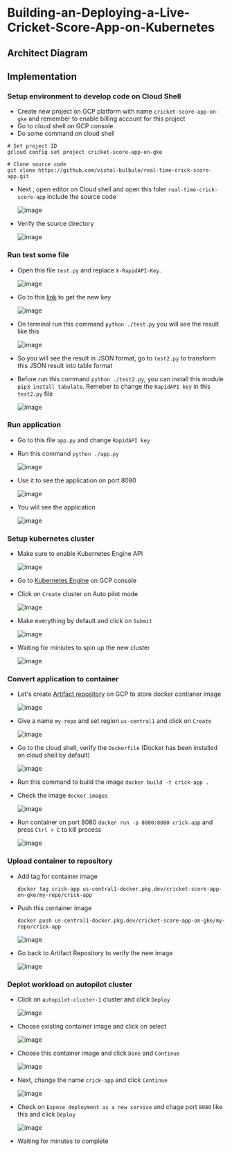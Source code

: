 # Building-an-Deploying-a-Live-Cricket-Score-App-on-Kubernetes
## Architect Diagram

## Implementation
### Setup environment to develop code on Cloud Shell
- Create new project on GCP platform with name `cricket-score-app-on-gke` and remember to enable billing account for this project
- Go to cloud shell on GCP console
- Do some command on cloud shell

```
# Set project ID
gcloud config set project cricket-score-app-on-gke

# Clone source code
git clone https://github.com/vishal-bulbule/real-time-crick-score-app.git

```
- Next , open editor on Cloud shell and open this foler `real-time-crick-score-app` include the source code

  ![image](https://github.com/hieunguyen0202/Building-an-Deploying-a-Live-Cricket-Score-App-on-Kubernetes/assets/98166568/9d505bb5-090a-4c6f-9a1e-ca9823c87f70)

- Verify the source directory

  ![image](https://github.com/hieunguyen0202/Building-an-Deploying-a-Live-Cricket-Score-App-on-Kubernetes/assets/98166568/6c7fe9e1-bcc3-4e61-b7aa-988e7fd36d89)


### Run test some file 

- Open this file `test.py` and replace `X-RapidAPI-Key`. 

  ![image](https://github.com/hieunguyen0202/Building-an-Deploying-a-Live-Cricket-Score-App-on-Kubernetes/assets/98166568/f4c88381-1484-40cc-8cec-479f62bfb0f0)

- Go to this [link](https://rapidapi.com/cricketapilive/api/cricbuzz-cricket) to get the new key

  ![image](https://github.com/hieunguyen0202/Building-an-Deploying-a-Live-Cricket-Score-App-on-Kubernetes/assets/98166568/9272264e-7dc1-46ca-b580-7196adf0ad89)

- On terminal run this command `python ./test.py` you will see the result like this

  ![image](https://github.com/hieunguyen0202/Building-an-Deploying-a-Live-Cricket-Score-App-on-Kubernetes/assets/98166568/f259bb1d-4991-48bd-8cfd-0deb947c9738)

- So you will see the result in JSON format, go to `test2.py` to transform this JSON result into table format
- Before run this command `python ./test2.py`, you can install this module `pip3 install tabulate`. Remeber to change the `RapidAPI key` in this `test2.py` file

  ![image](https://github.com/hieunguyen0202/Building-an-Deploying-a-Live-Cricket-Score-App-on-Kubernetes/assets/98166568/479035bb-19ef-4ab6-acb7-3a282e1fb972)

### Run application
- Go to this file `app.py` and change `RapidAPI key`
- Run this command `python ./app.py`

  ![image](https://github.com/hieunguyen0202/Building-an-Deploying-a-Live-Cricket-Score-App-on-Kubernetes/assets/98166568/5b0d9af3-1ab5-47cf-bf77-abc05f7838b4)

- Use it to see the application on port 8080

  ![image](https://github.com/hieunguyen0202/Building-an-Deploying-a-Live-Cricket-Score-App-on-Kubernetes/assets/98166568/1c0e8e0e-7437-4f25-a06d-f154344926ce)

- You will see the application

  ![image](https://github.com/hieunguyen0202/Building-an-Deploying-a-Live-Cricket-Score-App-on-Kubernetes/assets/98166568/16ca8f84-bc5c-4d80-9e1f-ea604560c1d9)

### Setup kubernetes cluster
- Make sure to enable Kubernetes Engine API

  ![image](https://github.com/hieunguyen0202/Building-an-Deploying-a-Live-Cricket-Score-App-on-Kubernetes/assets/98166568/43f2b682-c85f-46e3-9a17-7d10b14bd258)

- Go to [Kubernetes Engine](https://console.cloud.google.com/kubernetes/list/overview?hl=vi&project=cricket-score-app-on-gke) on GCP console
- Click on `Create` cluster on Auto pilot mode

  ![image](https://github.com/hieunguyen0202/Building-an-Deploying-a-Live-Cricket-Score-App-on-Kubernetes/assets/98166568/d5ee720e-c5fa-4615-85fd-eb13a2dfca51)

- Make everything by default and click on `Submit`

  ![image](https://github.com/hieunguyen0202/Building-an-Deploying-a-Live-Cricket-Score-App-on-Kubernetes/assets/98166568/94f6c111-844c-4d46-9a13-0a5de5aa6ef4)

- Waiting for miniutes to spin up the new cluster

  ![image](https://github.com/hieunguyen0202/Building-an-Deploying-a-Live-Cricket-Score-App-on-Kubernetes/assets/98166568/6bcbbc8b-1304-4c0d-bf2a-546fc4e8b3d0)

### Convert application to container
- Let's create [Artifact repository](https://console.cloud.google.com/artifacts?referrer=search&hl=vi&project=cricket-score-app-on-gke) on GCP to store docker contianer image

  ![image](https://github.com/hieunguyen0202/Building-an-Deploying-a-Live-Cricket-Score-App-on-Kubernetes/assets/98166568/1c16fbc9-e6c6-458b-a9fa-e826be4ad2de)

- Give a name `my-repo` and set region `us-central1` and click on `Create`

  ![image](https://github.com/hieunguyen0202/Building-an-Deploying-a-Live-Cricket-Score-App-on-Kubernetes/assets/98166568/4b3dc58f-3b0f-45da-a129-944a72baf8b4)

- Go to the cloud shell, verify the `Dockerfile` (Docker has been installed on cloud shell by default)

  ![image](https://github.com/hieunguyen0202/Building-an-Deploying-a-Live-Cricket-Score-App-on-Kubernetes/assets/98166568/a5e98cbb-0d19-46ea-8938-608a7ca873e5)

- Run this command to build the image `docker build -t crick-app .`
- Check the image `docker images`

  ![image](https://github.com/hieunguyen0202/Building-an-Deploying-a-Live-Cricket-Score-App-on-Kubernetes/assets/98166568/a59bc081-2c73-4abe-9e09-2d8b79c67574)

- Run container on port 8080 `docker run -p 8080:8080 crick-app` and press `Ctrl + C` to kill process

  ![image](https://github.com/hieunguyen0202/Building-an-Deploying-a-Live-Cricket-Score-App-on-Kubernetes/assets/98166568/248b0082-f1f2-40fc-89a9-fa72b9f7f08e)

### Upload container to repository
- Add tag for container image

  ```
  docker tag crick-app us-central1-docker.pkg.dev/cricket-score-app-on-gke/my-repo/crick-app
  ```
- Push this container image

  ```
  docker push us-central1-docker.pkg.dev/cricket-score-app-on-gke/my-repo/crick-app
  ```

  ![image](https://github.com/hieunguyen0202/Building-an-Deploying-a-Live-Cricket-Score-App-on-Kubernetes/assets/98166568/5a48189e-1c27-4fce-924a-265ed5f66d83)

- Go back to Artifact Repository to verify the new image

  ![image](https://github.com/hieunguyen0202/Building-an-Deploying-a-Live-Cricket-Score-App-on-Kubernetes/assets/98166568/c512733d-ffef-4633-9cb2-ea2dd2f793fe)

### Deplot workload on autopilot cluster
- Click on `autopilot-cluster-1` cluster and click `Deploy`

  ![image](https://github.com/hieunguyen0202/Building-an-Deploying-a-Live-Cricket-Score-App-on-Kubernetes/assets/98166568/8cf62b1f-e23c-4767-8d62-64cc23ae6021)

- Choose existing container image and click on select

  ![image](https://github.com/hieunguyen0202/Building-an-Deploying-a-Live-Cricket-Score-App-on-Kubernetes/assets/98166568/e913d098-245a-4771-bdc9-cacc8cd4b6a6)

- Choose this container image and click `Done` and `Continue`

  ![image](https://github.com/hieunguyen0202/Building-an-Deploying-a-Live-Cricket-Score-App-on-Kubernetes/assets/98166568/b63e4c89-e00f-48b0-b104-2bfc7ce939ef)

- Next, change the name `crick-app` and click `Continue`

  ![image](https://github.com/hieunguyen0202/Building-an-Deploying-a-Live-Cricket-Score-App-on-Kubernetes/assets/98166568/b2183136-aa71-4825-9b68-ab5538a3a8e9)

- Check on `Expose deployment as a new service` and chage port `8080` like this and click `Deploy`

  ![image](https://github.com/hieunguyen0202/Building-an-Deploying-a-Live-Cricket-Score-App-on-Kubernetes/assets/98166568/58ebd7b5-6350-4696-9241-a4bc579ecec5)

- Waiting for minutes to complete

